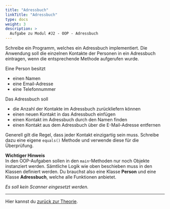 ```yaml
---
title: "Adressbuch"
linkTitle: "Adressbuch"
type: docs
weight: 3
description: >
  Aufgabe zu Modul #J2 - OOP - Adressbuch
---
```


Schreibe ein Programm, welches ein Adressbuch implementiert.
Die Anwendung soll die einzelnen Kontakte der Personen in ein Adressbuch eintragen,
wenn die entsprechende Methode aufgerufen wurde.

Eine Person besitzt

- einen Namen
- eine Email-Adresse
- eine Telefonnummer

Das Adressbuch soll

- die Anzahl der Kontakte im Adressbuch zurückliefern können
- einen neuen Kontakt in das Adressbuch einfügen
- einen Kontakt im Adressbuch durch den Namen finden
- einen Kontakt aus dem Adressbuch über die E-Mail-Adresse entfernen

Generell gilt die Regel, dass jeder Kontakt einzigartig sein muss.
Schreibe dazu eine eigene `equals()` Methode und verwende diese für die Überprüfung.

**Wichtiger Hinweis** \
In den OOP-Aufgaben sollen in den `main`-Methoden nur noch Objekte instanziert werden.
Sämtliche Logik wie oben beschieben muss in den Klassen definiert werden. Du brauchst also eine Klasse **Person** und eine Klasse **Adressbuch**, welche alle Funktionen anbietet.

_Es soll kein Scanner eingesetzt werden._

---

Hier kannst du [zurück zur Theorie](../../../../docs/java/j2-oop).
